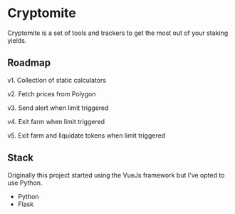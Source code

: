 # Cryptomite

Cryptomite is a set of tools and trackers to get the most out of your staking yields.

## Roadmap

v1. Collection of static calculators

v2. Fetch prices from Polygon

v3. Send alert when limit triggered

v4. Exit farm when limit triggered

v5. Exit farm and liquidate tokens when limit triggered

## Stack

Originally this project started using the VueJs framework but I've opted to use Python.

* Python
* Flask

